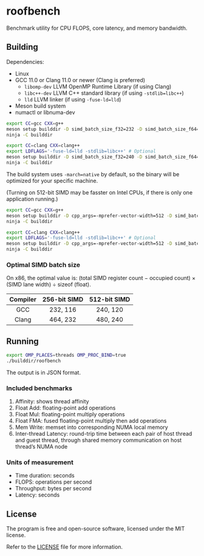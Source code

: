 # roofbench

Benchmark utility for CPU FLOPS, core latency, and memory bandwidth.

## Building

Dependencies:
* Linux
* GCC 11.0 or Clang 11.0 or newer (Clang is preferred)
  * `libomp-dev` LLVM OpenMP Runtime Library (if using Clang)
  * `libc++-dev` LLVM C++ standard library (if using `-stdlib=libc++`)
  * `lld` LLVM linker (if using `-fuse-ld=lld`)
* Meson build system
* numactl or libnuma-dev

```bash
export CC=gcc CXX=g++
meson setup builddir -D simd_batch_size_f32=232 -D simd_batch_size_f64=116
ninja -C builddir
```
```bash
export CC=clang CXX=clang++
export LDFLAGS='-fuse-ld=lld -stdlib=libc++' # Optional
meson setup builddir -D simd_batch_size_f32=240 -D simd_batch_size_f64=120
ninja -C builddir
```

The build system uses `-march=native` by default, so the binary will be optimized for your specific machine.

(Turning on 512-bit SIMD may be fasster on Intel CPUs, if there is only one application running.)
```bash
export CC=gcc CXX=g++
meson setup builddir -D cpp_args=-mprefer-vector-width=512 -D simd_batch_size_f32=464 -D simd_batch_size_f64=232 --wipe
ninja -C builddir
```
```bash
export CC=clang CXX=clang++
export LDFLAGS='-fuse-ld=lld -stdlib=libc++' # Optional
meson setup builddir -D cpp_args=-mprefer-vector-width=512 -D simd_batch_size_f32=480 -D simd_batch_size_f64=240 --wipe
ninja -C builddir
```

### Optimal SIMD batch size

On x86, the optimal value is: (total SIMD register count − occupied count) × (SIMD lane width) ÷ sizeof (float).

| Compiler | 256-bit SIMD | 512-bit SIMD |
|:--------:|:------------:|:------------:|
|   GCC    |   232, 116   |   240, 120   |
|  Clang   |   464, 232   |   480, 240   |

## Running

```bash
export OMP_PLACES=threads OMP_PROC_BIND=true
./builddir/roofbench
```

The output is in JSON format.

### Included benchmarks

1. Affinity: shows thread affinity
2. Float Add: floating-point add operations
3. Float Mul: floating-point multiply operations
4. Float FMA: fused floating-point multiply then add operations
5. Mem Write: memset into corresponding NUMA local memory
6. Inter-thread Latency: round-trip time between each pair of host thread and guest thread, through shared memory communication on host thread’s NUMA node

### Units of measurement

* Time duration: seconds
* FLOPS: operations per second
* Throughput: bytes per second
* Latency: seconds

## License

The program is free and open-source software, licensed under the MIT license.

Refer to the [LICENSE](LICENSE) file for more information.
